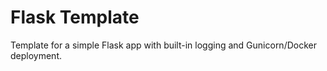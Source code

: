 # Flask Template
Template for a simple Flask app with built-in logging and Gunicorn/Docker deployment.
